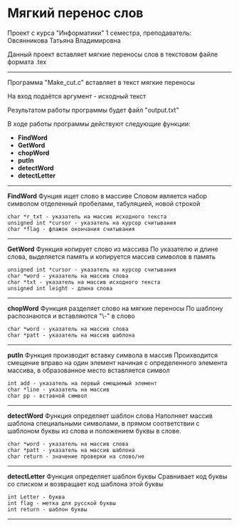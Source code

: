 # Мягкий перенос слов

Проект с курса "Информатики" 1 семестра, преподаватель: Овсянникова Татьяна Владимировна

Данный проект вставляет мягкие переносы слов в текстовом файле формата .tex

---

Программа "Make_cut.c" вставляет в текст мягкие переносы

На вход подаётся аргумент - исходный текст

Результатом работы программы будет файл "output.txt"

В ходе работы программы действуют следующие функции:
- **FindWord**
- **GetWord**
- **chopWord**
- **putIn**
- **detectWord**
- **detectLetter**

---

**FindWord**
    Фунция ищет слово в массиве
    Словом является набор символом отделенный пробелами, табуляцией, новой строкой

    char *r_txt - указатель на массив исходного текста
    unsigned int *cursor - указатель на курсор считывания
    char *flag - флажок окончания считывания

---

**GetWord**
    Функция копирует слово из массива
    По указателю и длине слова, выделяется память и копируется массив символов в память

    unsigned int *cursor - указатель на курсор считывания
    char *word - указатель на массив слова
    char *txt - указатель на массив исходного текста
    unsigned int leight - длина слова

---

**chopWord**
    Функция разделяет слово на мягкие переносы
    По шаблону распознаются и вставляются "\\-" в слово

    char *word - указатель на массив слова
    char *patt - указатель на массив шаблона

---

**putIn**
    Функция производит вставку символа в массив
    Проихводится смещение вправо на один элемент начиная с определенного элемента массива, в образованное место вставляется символ

    int add - указатель на первый смещаемый элемент
    char *line - указатель на массив
    char pp - вставной символ

---

**detectWord**
    Функция определяет шаблон слова
    Наполняет массив шаблона специальными символами, в прямом соответствии с шаблоном буквы из слова и положением буквы в слове.

    char *word - указатель на массив слова
    char *patt - указатель на массив шаблона
    char return - значение проверки на слово/не

---

**detectLetter**
    Функция определяет шаблон буквы
    Сравнивает код буквы со списком и возвращает код шаблона этой буквы

    int Letter - буква
    int flag - метка для русской буквы
    int return - шаблон буквы

---